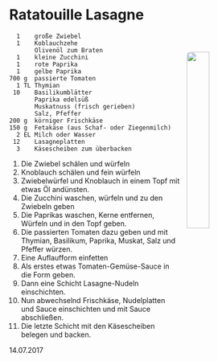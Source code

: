 Ratatouille Lasagne
===================

<img align='right' style="margin:5ex 0 1ex 1em;border-radius:8px" width="30%" src="https://leckere-rezepte.de/images/QC-approved.svg">

```
  1    große Zwiebel
  1    Koblauchzehe
       Olivenöl zum Braten
  1    kleine Zucchini
  1    rote Paprika
  1    gelbe Paprika
700 g  passierte Tomaten
  1 TL Thymian
 10    Basilikumblätter
       Paprika edelsüß
       Muskatnuss (frisch gerieben)
       Salz, Pfeffer
200 g  körniger Frischkäse
150 g  Fetakäse (aus Schaf- oder Ziegenmilch) 
  2 EL Milch oder Wasser
 12    Lasagneplatten
  3    Käsescheiben zum überbacken 
```

1. Die Zwiebel schälen und würfeln
2. Knoblauch schälen und fein würfeln
3. Zwiebelwürfel und Knoblauch in einem Topf mit etwas Öl andünsten.
4. Die Zucchini waschen, würfeln und zu den Zwiebeln geben
5. Die Paprikas waschen, Kerne entfernen, Würfeln und in den Topf geben.
6. Die passierten Tomaten dazu geben und mit Thymian, Basilikum, Paprika, Muskat, Salz und Pfeffer würzen.
7. Eine Auflaufform einfetten
8. Als erstes etwas Tomaten-Gemüse-Sauce in die Form geben.
9. Dann eine Schicht Lasagne-Nudeln einschichten.
10. Nun abwechselnd Frischkäse, Nudelplatten und Sauce einschichten und mit Sauce abschließen.
11. Die letzte Schicht mit den Käsescheiben belegen und backen.

14.07.2017
